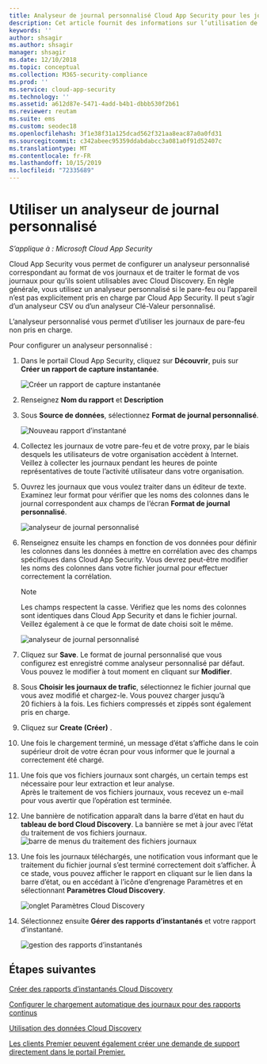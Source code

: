 ```yaml
---
title: Analyseur de journal personnalisé Cloud App Security pour les journaux qui ne sont pas pris en charge
description: Cet article fournit des informations sur l’utilisation de l’analyseur de journal personnalisé pour charger les journaux des appareils qui ne sont pas pris en charge dans Cloud App Security.
keywords: ''
author: shsagir
ms.author: shsagir
manager: shsagir
ms.date: 12/10/2018
ms.topic: conceptual
ms.collection: M365-security-compliance
ms.prod: ''
ms.service: cloud-app-security
ms.technology: ''
ms.assetid: a612d87e-5471-4add-b4b1-dbbb530f2b61
ms.reviewer: reutam
ms.suite: ems
ms.custom: seodec18
ms.openlocfilehash: 3f1e38f31a125dcad562f321aa8eac87a0a0fd31
ms.sourcegitcommit: c342abeec95359ddabdabcc3a081a0f91d52407c
ms.translationtype: MT
ms.contentlocale: fr-FR
ms.lasthandoff: 10/15/2019
ms.locfileid: "72335689"
---
```

# <a name="use-a-custom-log-parser"></a>Utiliser un analyseur de journal personnalisé

*S’applique à : Microsoft Cloud App Security*

Cloud App Security vous permet de configurer un analyseur personnalisé correspondant au format de vos journaux et de traiter le format de vos journaux pour qu’ils soient utilisables avec Cloud Discovery. En règle générale, vous utilisez un analyseur personnalisé si le pare-feu ou l’appareil n’est pas explicitement pris en charge par Cloud App Security. Il peut s’agir d’un analyseur CSV ou d’un analyseur Clé-Valeur personnalisé.

L’analyseur personnalisé vous permet d’utiliser les journaux de pare-feu non pris en charge. 


 
Pour configurer un analyseur personnalisé :
1. Dans le portail Cloud App Security, cliquez sur **Découvrir**, puis sur **Créer un rapport de capture instantanée**.  
  
   ![Créer un rapport de capture instantanée](./media/create-new-snapshot-report.png)
     
2. Renseignez **Nom du rapport** et **Description**
  
3. Sous **Source de données**, sélectionnez **Format de journal personnalisé**.  

    ![Nouveau rapport d’instantané](./media/custom-log-upload.png)   

4. Collectez les journaux de votre pare-feu et de votre proxy, par le biais desquels les utilisateurs de votre organisation accèdent à Internet. Veillez à collecter les journaux pendant les heures de pointe représentatives de toute l’activité utilisateur dans votre organisation. 

5. Ouvrez les journaux que vous voulez traiter dans un éditeur de texte. Examinez leur format pour vérifier que les noms des colonnes dans le journal correspondent aux champs de l’écran **Format de journal personnalisé**.

   ![analyseur de journal personnalisé](./media/log-data.png) 

6. Renseignez ensuite les champs en fonction de vos données pour définir les colonnes dans les données à mettre en corrélation avec des champs spécifiques dans Cloud App Security. Vous devrez peut-être modifier les noms des colonnes dans votre fichier journal pour effectuer correctement la corrélation.
  
   > [!NOTE]
    > Les champs respectent la casse. Vérifiez que les noms des colonnes sont identiques dans Cloud App Security et dans le fichier journal. Veillez également à ce que le format de date choisi soit le même.

   ![analyseur de journal personnalisé](./media/custom-log-parser.png) 


7. Cliquez sur **Save**. Le format de journal personnalisé que vous configurez est enregistré comme analyseur personnalisé par défaut. Vous pouvez le modifier à tout moment en cliquant sur **Modifier**.

8. Sous **Choisir les journaux de trafic**, sélectionnez le fichier journal que vous avez modifié et chargez-le. Vous pouvez charger jusqu’à 20 fichiers à la fois. Les fichiers compressés et zippés sont également pris en charge.  
  

9. Cliquez sur **Create (Créer)** .  

10. Une fois le chargement terminé, un message d’état s’affiche dans le coin supérieur droit de votre écran pour vous informer que le journal a correctement été chargé.  
  
11. Une fois que vos fichiers journaux sont chargés, un certain temps est nécessaire pour leur extraction et leur analyse.  
    Après le traitement de vos fichiers journaux, vous recevez un e-mail pour vous avertir que l’opération est terminée. 
  
12. Une bannière de notification apparaît dans la barre d’état en haut du **tableau de bord Cloud Discovery**. La bannière se met à jour avec l’état du traitement de vos fichiers journaux.  
    ![barre de menus du traitement des fichiers journaux](./media/processing-log-file-menu-bar.png) 
   
13. Une fois les journaux téléchargés, une notification vous informant que le traitement du fichier journal s’est terminé correctement doit s’afficher. À ce stade, vous pouvez afficher le rapport en cliquant sur le lien dans la barre d’état, ou en accédant à l’icône d’engrenage Paramètres et en sélectionnant **Paramètres Cloud Discovery**.   
  
     ![onglet Paramètres Cloud Discovery](./media/discovery-settings-tab.png)
14. Sélectionnez ensuite **Gérer des rapports d’instantanés** et votre rapport d’instantané.
 
    ![gestion des rapports d’instantanés](./media/snapshot-report-managment.png)

  
      




## <a name="next-steps"></a>Étapes suivantes
 
[Créer des rapports d’instantanés Cloud Discovery](create-snapshot-cloud-discovery-reports.md)

[Configurer le chargement automatique des journaux pour des rapports continus](configure-automatic-log-upload-for-continuous-reports.md)

[Utilisation des données Cloud Discovery](working-with-cloud-discovery-data.md)

[Les clients Premier peuvent également créer une demande de support directement dans le portail Premier.](https://premier.microsoft.com/)  
